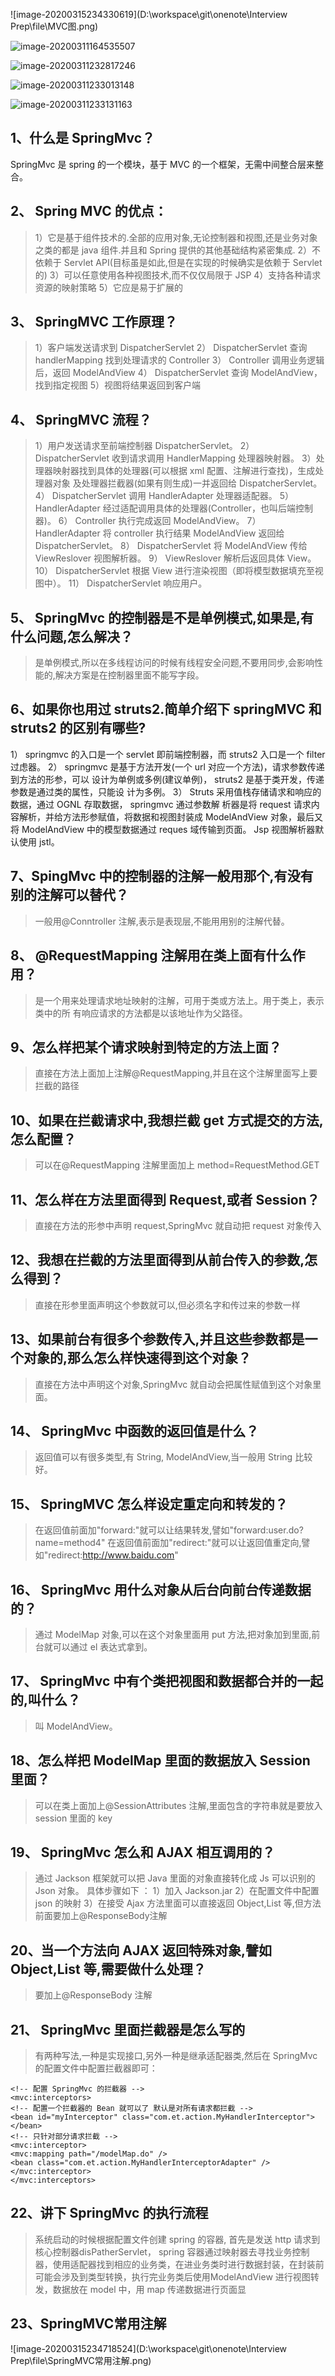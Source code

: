 ![image-20200315234330619](D:\workspace\git\onenote\Interview Prep\file\MVC图.png)

![image-20200311164535507](../file/DispatcherServlet.png)

![image-20200311232817246](../file/image-20200311232817246.png)

![image-20200311233013148](../file/image-20200311233013148.png)

![image-20200311233131163](../file/image-20200311233131163.png)

## 1、什么是 SpringMvc？

SpringMvc 是 spring 的一个模块，基于 MVC 的一个框架，无需中间整合层来整合。

## 2、 Spring MVC 的优点：

> 1）它是基于组件技术的.全部的应用对象,无论控制器和视图,还是业务对象之类的都是 java
> 组件.并且和 Spring 提供的其他基础结构紧密集成.
> 2）不依赖于 Servlet API(目标虽是如此,但是在实现的时候确实是依赖于 Servlet 的)
> 3）可以任意使用各种视图技术,而不仅仅局限于 JSP
> 4）支持各种请求资源的映射策略
> 5）它应是易于扩展的

## 3、 SpringMVC 工作原理？

> 1）客户端发送请求到 DispatcherServlet
> 2） DispatcherServlet 查询 handlerMapping 找到处理请求的 Controller
> 3） Controller 调用业务逻辑后，返回 ModelAndView
> 4） DispatcherServlet 查询 ModelAndView，找到指定视图
> 5）视图将结果返回到客户端

## 4、 SpringMVC 流程？

> 1）用户发送请求至前端控制器 DispatcherServlet。
> 2） DispatcherServlet 收到请求调用 HandlerMapping 处理器映射器。
> 3）处理器映射器找到具体的处理器(可以根据 xml 配置、注解进行查找)，生成处理器对象
> 		及处理器拦截器(如果有则生成)一并返回给 DispatcherServlet。
> 4） DispatcherServlet 调用 HandlerAdapter 处理器适配器。
> 5） HandlerAdapter 经过适配调用具体的处理器(Controller，也叫后端控制器)。
> 6） Controller 执行完成返回 ModelAndView。
> 7） HandlerAdapter 将 controller 执行结果 ModelAndView 返回给 DispatcherServlet。
> 8） DispatcherServlet 将 ModelAndView 传给 ViewReslover 视图解析器。
> 9） ViewReslover 解析后返回具体 View。
> 10） DispatcherServlet 根据 View 进行渲染视图（即将模型数据填充至视图中）。
> 11） DispatcherServlet 响应用户。

## 5、 SpringMvc 的控制器是不是单例模式,如果是,有什么问题,怎么解决？

> 是单例模式,所以在多线程访问的时候有线程安全问题,不要用同步,会影响性能的,解决方案是在控制器里面不能写字段。

## 6、如果你也用过 struts2.简单介绍下 springMVC 和 struts2 的区别有哪些?

1） springmvc 的入口是一个 servlet 即前端控制器，而 struts2 入口是一个 filter 过虑器。
2） springmvc 是基于方法开发(一个 url 对应一个方法)，请求参数传递到方法的形参，可以
设计为单例或多例(建议单例)， struts2 是基于类开发，传递参数是通过类的属性，只能设
计为多例。
3） Struts 采用值栈存储请求和响应的数据，通过 OGNL 存取数据， springmvc 通过参数解
析器是将 request 请求内容解析，并给方法形参赋值，将数据和视图封装成 ModelAndView
对象，最后又将 ModelAndView 中的模型数据通过 reques 域传输到页面。 Jsp 视图解析器默
认使用 jstl。

## 7、SpingMvc 中的控制器的注解一般用那个,有没有别的注解可以替代？

> 一般用@Conntroller 注解,表示是表现层,不能用用别的注解代替。

## 8、 @RequestMapping 注解用在类上面有什么作用？

> 是一个用来处理请求地址映射的注解，可用于类或方法上。用于类上，表示类中的所
> 有响应请求的方法都是以该地址作为父路径。

## 9、怎么样把某个请求映射到特定的方法上面？

> 直接在方法上面加上注解@RequestMapping,并且在这个注解里面写上要拦截的路径

## 10、如果在拦截请求中,我想拦截 get 方式提交的方法,怎么配置？

> 可以在@RequestMapping 注解里面加上 method=RequestMethod.GET

## 11、怎么样在方法里面得到 Request,或者 Session？

> 直接在方法的形参中声明 request,SpringMvc 就自动把 request 对象传入

## 12、我想在拦截的方法里面得到从前台传入的参数,怎么得到？

> 直接在形参里面声明这个参数就可以,但必须名字和传过来的参数一样

## 13、如果前台有很多个参数传入,并且这些参数都是一个对象的,那么怎么样快速得到这个对象？

> 直接在方法中声明这个对象,SpringMvc 就自动会把属性赋值到这个对象里面。

## 14、 SpringMvc 中函数的返回值是什么？

> 返回值可以有很多类型,有 String, ModelAndView,当一般用 String 比较好。

## 15、 SpringMVC 怎么样设定重定向和转发的？

> 在返回值前面加"forward:"就可以让结果转发,譬如"forward:user.do?name=method4" 在返回值前面加"redirect:"就可以让返回值重定向,譬如"redirect:http://www.baidu.com"

## 16、 SpringMvc 用什么对象从后台向前台传递数据的？

> 通过 ModelMap 对象,可以在这个对象里面用 put 方法,把对象加到里面,前台就可以通过 el 表达式拿到。

## 17、 SpringMvc 中有个类把视图和数据都合并的一起的,叫什么？

> 叫 ModelAndView。

## 18、怎么样把 ModelMap 里面的数据放入 Session 里面？

> 可以在类上面加上@SessionAttributes 注解,里面包含的字符串就是要放入 session 里面的 key

## 19、 SpringMvc 怎么和 AJAX 相互调用的？

> 通过 Jackson 框架就可以把 Java 里面的对象直接转化成 Js 可以识别的 Json 对象。
> 具体步骤如下 ：
> 1）加入 Jackson.jar
> 2）在配置文件中配置 json 的映射
> 3）在接受 Ajax 方法里面可以直接返回 Object,List 等,但方法前面要加上@ResponseBody注解

## 20、当一个方法向 AJAX 返回特殊对象,譬如 Object,List 等,需要做什么处理？

> 要加上@ResponseBody 注解

## 21、 SpringMvc 里面拦截器是怎么写的

>有两种写法,一种是实现接口,另外一种是继承适配器类,然后在 SpringMvc 的配置文件中配置拦截器即可：

```
<!-- 配置 SpringMvc 的拦截器 -->
<mvc:interceptors>
<!-- 配置一个拦截器的 Bean 就可以了 默认是对所有请求都拦截 -->
<bean id="myInterceptor" class="com.et.action.MyHandlerInterceptor"></bean>
<!-- 只针对部分请求拦截 -->
<mvc:interceptor>
<mvc:mapping path="/modelMap.do" />
<bean class="com.et.action.MyHandlerInterceptorAdapter" />
</mvc:interceptor>
</mvc:interceptors>
```



## 22、讲下 SpringMvc 的执行流程

> 系统启动的时候根据配置文件创建 spring 的容器, 首先是发送 http 请求到核心控制器disPatherServlet， spring 容器通过映射器去寻找业务控制器，使用适配器找到相应的业务类，在进业务类时进行数据封装，在封装前可能会涉及到类型转换，执行完业务类后使用ModelAndView 进行视图转发，数据放在 model 中，用 map 传递数据进行页面显  

## 23、SpringMVC常用注解

![image-20200315234718524](D:\workspace\git\onenote\Interview Prep\file\SpringMVC常用注解.png)